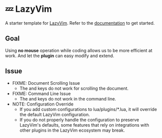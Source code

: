 # 💤 LazyVim

A starter template for [LazyVim](https://github.com/LazyVim/LazyVim).
Refer to the [documentation](https://lazyvim.github.io/installation) to get started.

## Goal

Using **no mouse** operation while coding allows us to be more efficient at work.
And let the  **plugin** can easy modify and extend.

## Issue

- FIXME: Document Scrolling Issue
  - The <c-u> and <c-d> keys do not work for scrolling the document.
- FIXME: Command Line Issue
  - The <c-u> and <c-d> keys do not work in the command line.
- NOTE: Configuration Override
  - If you add custom configurations to lua/plugins/*.lua, it will override the default LazyVim configuration.
  - If you do not properly handle the configuration to preserve LazyVim's defaults, some features that rely on integrations with other plugins in the LazyVim ecosystem may break.
